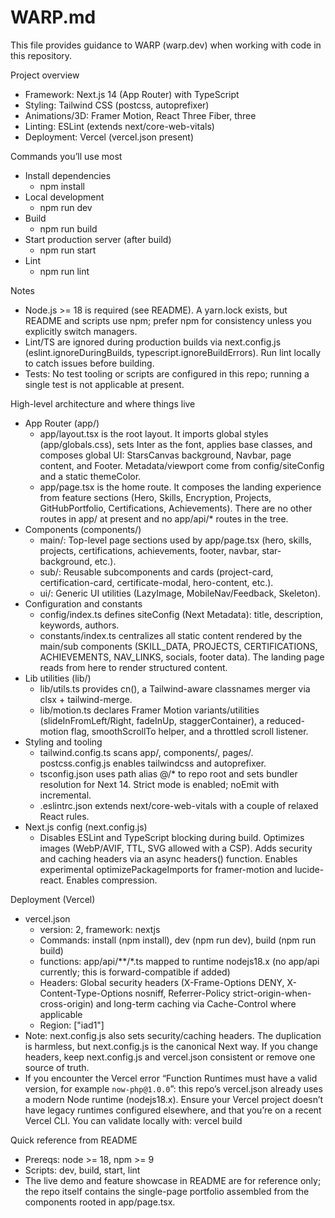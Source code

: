 # WARP.md

This file provides guidance to WARP (warp.dev) when working with code in this repository.

Project overview
- Framework: Next.js 14 (App Router) with TypeScript
- Styling: Tailwind CSS (postcss, autoprefixer)
- Animations/3D: Framer Motion, React Three Fiber, three
- Linting: ESLint (extends next/core-web-vitals)
- Deployment: Vercel (vercel.json present)

Commands you’ll use most
- Install dependencies
  - npm install
- Local development
  - npm run dev
- Build
  - npm run build
- Start production server (after build)
  - npm run start
- Lint
  - npm run lint

Notes
- Node.js >= 18 is required (see README). A yarn.lock exists, but README and scripts use npm; prefer npm for consistency unless you explicitly switch managers.
- Lint/TS are ignored during production builds via next.config.js (eslint.ignoreDuringBuilds, typescript.ignoreBuildErrors). Run lint locally to catch issues before building.
- Tests: No test tooling or scripts are configured in this repo; running a single test is not applicable at present.

High-level architecture and where things live
- App Router (app/)
  - app/layout.tsx is the root layout. It imports global styles (app/globals.css), sets Inter as the font, applies base classes, and composes global UI: StarsCanvas background, Navbar, page content, and Footer. Metadata/viewport come from config/siteConfig and a static themeColor.
  - app/page.tsx is the home route. It composes the landing experience from feature sections (Hero, Skills, Encryption, Projects, GitHubPortfolio, Certifications, Achievements). There are no other routes in app/ at present and no app/api/* routes in the tree.
- Components (components/)
  - main/: Top-level page sections used by app/page.tsx (hero, skills, projects, certifications, achievements, footer, navbar, star-background, etc.).
  - sub/: Reusable subcomponents and cards (project-card, certification-card, certificate-modal, hero-content, etc.).
  - ui/: Generic UI utilities (LazyImage, MobileNav/Feedback, Skeleton).
- Configuration and constants
  - config/index.ts defines siteConfig (Next Metadata): title, description, keywords, authors.
  - constants/index.ts centralizes all static content rendered by the main/sub components (SKILL_DATA, PROJECTS, CERTIFICATIONS, ACHIEVEMENTS, NAV_LINKS, socials, footer data). The landing page reads from here to render structured content.
- Lib utilities (lib/)
  - lib/utils.ts provides cn(), a Tailwind-aware classnames merger via clsx + tailwind-merge.
  - lib/motion.ts declares Framer Motion variants/utilities (slideInFromLeft/Right, fadeInUp, staggerContainer), a reduced-motion flag, smoothScrollTo helper, and a throttled scroll listener.
- Styling and tooling
  - tailwind.config.ts scans app/, components/, pages/. postcss.config.js enables tailwindcss and autoprefixer.
  - tsconfig.json uses path alias @/* to repo root and sets bundler resolution for Next 14. Strict mode is enabled; noEmit with incremental.
  - .eslintrc.json extends next/core-web-vitals with a couple of relaxed React rules.
- Next.js config (next.config.js)
  - Disables ESLint and TypeScript blocking during build. Optimizes images (WebP/AVIF, TTL, SVG allowed with a CSP). Adds security and caching headers via an async headers() function. Enables experimental optimizePackageImports for framer-motion and lucide-react. Enables compression.

Deployment (Vercel)
- vercel.json
  - version: 2, framework: nextjs
  - Commands: install (npm install), dev (npm run dev), build (npm run build)
  - functions: app/api/**/*.ts mapped to runtime nodejs18.x (no app/api currently; this is forward-compatible if added)
  - Headers: Global security headers (X-Frame-Options DENY, X-Content-Type-Options nosniff, Referrer-Policy strict-origin-when-cross-origin) and long-term caching via Cache-Control where applicable
  - Region: ["iad1"]
- Note: next.config.js also sets security/caching headers. The duplication is harmless, but next.config.js is the canonical Next way. If you change headers, keep next.config.js and vercel.json consistent or remove one source of truth.
- If you encounter the Vercel error “Function Runtimes must have a valid version, for example `now-php@1.0.0`”: this repo’s vercel.json already uses a modern Node runtime (nodejs18.x). Ensure your Vercel project doesn’t have legacy runtimes configured elsewhere, and that you’re on a recent Vercel CLI. You can validate locally with: vercel build

Quick reference from README
- Prereqs: node >= 18, npm >= 9
- Scripts: dev, build, start, lint
- The live demo and feature showcase in README are for reference only; the repo itself contains the single-page portfolio assembled from the components rooted in app/page.tsx.
